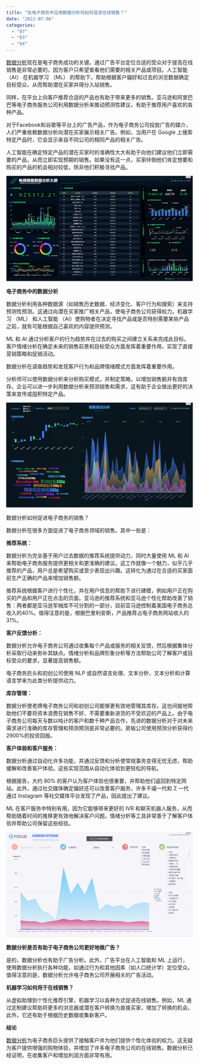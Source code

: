 ```yaml
---
title: "在电子商务中应用数据分析将如何促进在线销售？"
date: "2021-07-06"
categories: 
  - "07"
  - "03"
  - "04"
---
```


[数据分析](https://www.datafocus.ai/)现在是电子商务成功的关键。通过广告平台定位合适的受众对于提高在线销售是非常必要的，因为客户只希望查看他们需要的相关产品或项目。人工智能 （AI） 在机器学习 （ML） 的帮助下，帮助根据客户偏好和过去的浏览数据确定目标受众，从而帮助潜在买家并得分入站销售。

同样，在平台上向客户推荐合适的产品也有助于带来更多的销售。亚马逊和阿里巴巴等电子商务服务公司利用数据分析来推动预测性建议，有助于推荐用户喜欢的各种产品。

对于Facebook和谷歌等平台上的广告产品，作为电子商务公司投放广告的媒介，人们严重依赖数据分析向潜在买家展示相关广告。例如，当用户在 Google 上搜索特定产品时，它会显示来自不同公司的相同产品的相关广告。

人工智能在确定特定产品的潜在买家时的准确性大大有助于向他们建议他们立即需要的产品，从而立即实现预期的销售。如果没有这一点，买家绊倒他们肯定想要和购买的产品的机会相对较低，除非他们积极寻找产品。

![](images/3-1024x575.png)

**电子商务中的数据分析**

数据分析利用各种数据源（如销售历史数据、经济变化、客户行为和搜索）来支持预测性预测。这通过向潜在买家推广相关产品，使电子商务公司获得权力。机器学习 （ML） 和人工智能 （AI）使购物者在决定寻找产品或是否特别需要某些产品之前，就有可能根据自己喜欢的内容提供预测。

ML 和 AI 通过分析客户的行为趋势并在过去的购买之间建立关系来完成此目标。客户情绪分析在确定未来的销售前景和目标受众方面发挥着重要作用，实现了直接营销策略和促销活动。

数据分析在调查趋势和发现客户行为和品牌情绪模式方面发挥着重要作用。

分析师可以使用数据分析来分析购买模式，并制定策略，以增加销售额并有效库存。企业可以进一步利用数据分析来预测销售和需求，这有助于企业做出更好的决策来宣传或囤积特定产品。

![](images/2-1024x573.png)

数据分析如何促进电子商务的销售？

数据分析在很多方面促进了电子商务领域的销售。其中一些是：

**推荐系统：**

数据分析为完全基于用户过去数据的推荐系统提供动力，同时大量使用 ML 和 AI 来帮助电子商务服务提供更相关和更准确的建议。这工作就像一个魅力，似乎几乎推荐的产品，用户总是希望购买或至少表现出兴趣。这转化为通过在合适的买家面前生产正确的产品来增加销售额。

推荐系统根据客户进行个性化，并在用户信息的帮助下进行建模，例如用户正在购买的产品和用户正在点击的页面。亚马逊的推荐系统和亚马逊个性化帮助改善了销售：两者都是亚马逊军械库不可分割的一部分，目前亚马逊控制着美国电子商务总收入的40%。值得注意的是，根据巴里利安斯，产品推荐占电子商务网站收入的31%。

**客户反馈分析：**

数据分析允许电子商务公司通过收集每个产品或服务的相关反馈，然后根据集体分析采取行动来弥补其缺点。情绪分析和品牌形象分析等方法帮助公司了解客户或目标受众的要求，显著提高销售额。

电子商务巨头和初创公司使用 NLP 或自然语言处理、文本分析、文本分析和计算语言学来为此类分析提供动力。

**库存管理：**

数据分析使老牌电子商务公司和初创公司能够更有效地管理其库存。这也间接地帮助他们不要将资本浪费在销售不好、不需要重新进货的不受欢迎的产品上。由于电子商务公司每天与数以吨计的客户和数千种产品合作，先进的数据分析对于对未来需求进行准确的库存管理和预测预测是非常必要的。房板公司使用预测分析获得约2900%的投资回报。

**客户体验和客户服务：**

数据分析通过自动化许多功能，并通过反馈和分析使常规事务变得无忧无虑，帮助缓解和改善客户体验。这些实现范围从自动化体验到更轻松的导航。

根据报告，大约 80% 的客户认为客户体验也很重要，并帮助他们返回到特定网站。此外，通过社交媒体确定偏好还可以改善客户服务，许多千禧一代和 Z 一代通过 Instagram 等社交媒体平台发现了产品，因此提出了建议。

ML 在客户服务中特别有用，因为它能够带来更好的 IVR 和聊天机器人服务，从而帮助随着时间的推移更有效地解决客户问题。情绪分析等工具非常善于了解客户体验并帮助公司保留这些经验。

![](images/1-1024x575.png)

**数据分析是否有助于电子商务公司更好地做广告？**

是的，数据分析也有助于广告分析。此外，广告平台在人工智能和 ML 上运行，使用数据分析执行各种功能，如通过行为和其他因素（如人口统计学）定位受众。值得注意的是，数据分析允许电子商务公司开展相关的广告活动。

**机器学习如何用于在线销售？**

从虚拟助理到个性化推荐引擎，机器学习以各种方式促进在线销售。例如，ML 通过定制建议帮助将更多的浏览器或潜在客户转换为直接买家，增加了转换的机会。此外，它还有助于根据历史数据收集新客户。

**结论**

[数据分析](https://www.datafocus.ai/)为电子商务巨头提供了接触客户并为他们提供个性化体验的权力。这无疑为客户提供增强的购物体验，并增加了许多电子商务公司的在线销售。数据分析已经证明，在收集客户和增加利润方面非常有用。
